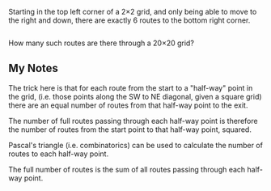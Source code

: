 <p>Starting in the top left corner of a 2×2 grid, and only being able to move to the right and down, there are exactly 6 routes to the bottom right corner.</p>
<div class="center">
<img src="https://projecteuler.net/project/images/p015.png" class="dark_img" alt="" /></div>
<p>How many such routes are there through a 20×20 grid?</p>

My Notes
---

The trick here is that for each route from the start to a "half-way" point in the grid,
(i.e. those points along the SW to NE diagonal, given a square grid) there are an equal number of routes
from that half-way point to the exit.

The number of full routes passing through each half-way point is therefore the number of routes
from the start point to that half-way point, squared.

Pascal's triangle (i.e. combinatorics) can be used to calculate the number of routes to each half-way point.

The full number of routes is the sum of all routes passing through each half-way point.

